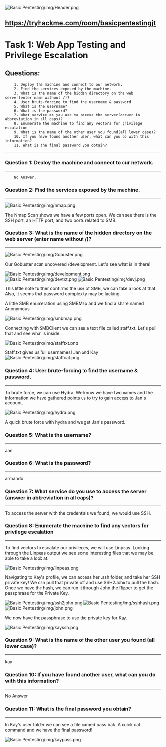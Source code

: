 ![Basic Pentesting/img/Header.png](https://github.com/h3r37ix/THM-Walkthroughs/blob/main/Basic%20Pentesting/img/Header.png)

 https://tryhackme.com/room/basicpentestingjt
---
# Task 1: Web App Testing and Privilege Escalation
## Questions:
        1. Deploy the machine and connect to our network.
        2. Find the services exposed by the machine.
        3. What is the name of the hidden directory on the web server(enter name without /)?
        4. User brute-forcing to find the username & password
        5. What is the username?
        6. What is the password?
        7. What service do you use to access the server(answer in abbreviation in all caps)?
        8. Enumerate the machine to find any vectors for privilege escalation
        9. What is the name of the other user you found(all lower case)?
        10. If you have found another user, what can you do with this information?
        11. What is the final password you obtain?
---
### Question 1: Deploy the machine and connect to our network.
---
        No Answer.
### Question 2: Find the services exposed by the machine.
---
![Basic Pentesting/img/nmap.png](https://github.com/h3r37ix/THM-Walkthroughs/blob/main/Basic%20Pentesting/img/nmap.png)
 
  The Nmap Scan shows we have a few ports open. We can see there is the SSH port, an HTTP port, and two ports related to SMB.

### Question 3: What is the name of the hidden directory on the web server (enter name without /)?
---
![Basic Pentesting/img/Gobuster.png](https://github.com/h3r37ix/THM-Walkthroughs/blob/main/Basic%20Pentesting/img/Gobuster.png)

  Our Gobuster scan uncovered /development. Let's see what is in there!
  
![Basic Pentesting/img/development.png](https://github.com/h3r37ix/THM-Walkthroughs/blob/main/Basic%20Pentesting/img/development.png)
![Basic Pentesting/img/devtxt.png](https://github.com/h3r37ix/THM-Walkthroughs/blob/main/Basic%20Pentesting/img/devtxt.png)
![Basic Pentesting/img/devj.png](https://github.com/h3r37ix/THM-Walkthroughs/blob/main/Basic%20Pentesting/img/devj.png)

  This little note further confirms the use of SMB, we can take a look at that. Also, it seems that password complexity may be lacking.

  A little SMB enumeration using SMBMap and we find a share named Anonymous

![Basic Pentesting/img/smbmap.png](https://github.com/h3r37ix/THM-Walkthroughs/blob/main/Basic%20Pentesting/img/smbmap.png)

  Connecting with SMBClient we can see a text file called staff.txt. Let's pull that and see what is inside.

![Basic Pentesting/img/stafftxt.png](https://github.com/h3r37ix/THM-Walkthroughs/blob/main/Basic%20Pentesting/img/stafftxt.png)

  Staff.txt gives us full usernames! Jan and Kay
![Basic Pentesting/img/staffcat.png](https://github.com/h3r37ix/THM-Walkthroughs/blob/main/Basic%20Pentesting/img/staffcat.png)

### Question 4: User brute-forcing to find the username & password.
---

To brute force, we can use Hydra. We know we have two names and the information we have gathered points us to try to gain access to Jan's account.

![Basic Pentesting/img/hydra.png](https://github.com/h3r37ix/THM-Walkthroughs/blob/main/Basic%20Pentesting/img/hydra.png)

  A quick brute force with hydra and we get Jan's password.

### Question 5: What is the username?
---

  Jan

### Question 6: What is the password?
---

  armando

### Question 7: What service do you use to access the server (answer in abbreviation in all caps)?
---

  To access the server with the credentials we found, we would use SSH.

### Question 8: Enumerate the machine to find any vectors for privilege escalation
---

  To find vectors to escalate our privileges, we will use Linpeas. Looking through the Linpeas output we see some interesting files that we may be able to take a look at.
  
![Basic Pentesting/img/linpeas.png](https://github.com/h3r37ix/THM-Walkthroughs/blob/main/Basic%20Pentesting/img/linpeas.png)

  Navigating to Kay's profile, we can access her .ssh folder, and take her SSH private key! We can pull that private off and use SSH2John to pull the hash. Once we have the hash, we can run it through John the Ripper to get the passphrase for the Private Key.
  
![Basic Pentesting/img/ssh2john.png](https://github.com/h3r37ix/THM-Walkthroughs/blob/main/Basic%20Pentesting/img/ssh2john.png)
![Basic Pentesting/img/sshhash.png](https://github.com/h3r37ix/THM-Walkthroughs/blob/main/Basic%20Pentesting/img/sshhash.png)
![Basic Pentesting/img/john.png](https://github.com/h3r37ix/THM-Walkthroughs/blob/main/Basic%20Pentesting/img/john.png)

We now have the passphrase to use the private key for Kay.

![Basic Pentesting/img/kayssh.png](https://github.com/h3r37ix/THM-Walkthroughs/blob/main/Basic%20Pentesting/img/kayssh.png)

### Question 9: What is the name of the other user you found (all lower case)?
---

  kay

### Question 10: If you have found another user, what can you do with this information?
---
  
 No Answer

### Question 11: What is the final password you obtain?
---

  In Kay's user folder we can see a file named pass.bak. A quick cat command and we have the final password!

![Basic Pentesting/img/kaypass.png](https://github.com/h3r37ix/THM-Walkthroughs/blob/main/Basic%20Pentesting/img/kaypass.png)
  

